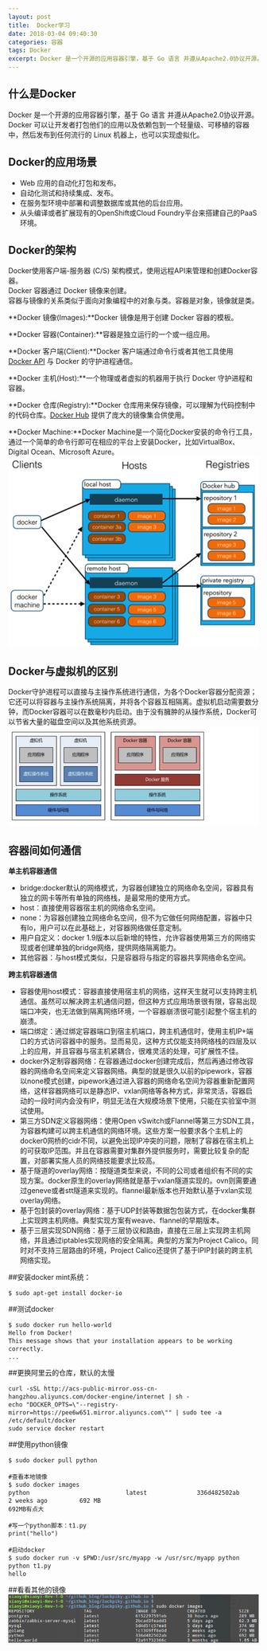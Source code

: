 ```yaml
---
layout: post
title:  Docker学习
date: 2018-03-04 09:40:30
categories: 容器
tags: Docker
excerpt: Docker 是一个开源的应用容器引擎，基于 Go 语言 并遵从Apache2.0协议开源。Docker 可以让开发者打包他们的应用以及依赖包到一个轻量级、可移植的容器中，然后发布到任何流行的 Linux 机器上，也可以实现虚拟化。
---
```


## 什么是Docker
Docker 是一个开源的应用容器引擎，基于 Go 语言 并遵从Apache2.0协议开源。Docker 可以让开发者打包他们的应用以及依赖包到一个轻量级、可移植的容器中，然后发布到任何流行的 Linux 机器上，也可以实现虚拟化。

## Docker的应用场景
- Web 应用的自动化打包和发布。
- 自动化测试和持续集成、发布。
- 在服务型环境中部署和调整数据库或其他的后台应用。
- 从头编译或者扩展现有的OpenShift或Cloud Foundry平台来搭建自己的PaaS环境。

## Docker的架构
Docker使用客户端-服务器 (C/S) 架构模式，使用远程API来管理和创建Docker容器。  
Docker 容器通过 Docker 镜像来创建。  
容器与镜像的关系类似于面向对象编程中的对象与类。容器是对象，镜像就是类。


**Docker 镜像(Images):**Docker 镜像是用于创建 Docker 容器的模板。

**Docker 容器(Container):**容器是独立运行的一个或一组应用。

**Docker 客户端(Client):**Docker 客户端通过命令行或者其他工具使用 [Docker API](https://docs.docker.com/reference/api/docker_remote_api) 与 Docker 的守护进程通信。

**Docker 主机(Host):**一个物理或者虚拟的机器用于执行 Docker 守护进程和容器。

**Docker 仓库(Registry):**Docker 仓库用来保存镜像，可以理解为代码控制中的代码仓库。[Docker Hub](https://hub.docker.com) 提供了庞大的镜像集合供使用。

**Docker Machine:**Docker Machine是一个简化Docker安装的命令行工具，通过一个简单的命令行即可在相应的平台上安装Docker，比如VirtualBox、 Digital Ocean、Microsoft Azure。
![image](\assets\docker\1.png)


## Docker与虚拟机的区别
Docker守护进程可以直接与主操作系统进行通信，为各个Docker容器分配资源；它还可以将容器与主操作系统隔离，并将各个容器互相隔离。虚拟机启动需要数分钟，而Docker容器可以在数毫秒内启动。由于没有臃肿的从操作系统，Docker可以节省大量的磁盘空间以及其他系统资源。
![image](\assets\docker\2.png)

## 容器间如何通信
**单主机容器通信**

- bridge:docker默认的网络模式，为容器创建独立的网络命名空间，容器具有独立的网卡等所有单独的网络栈，是最常用的使用方式。
- host：直接使用容器宿主机的网络命名空间。
- none：为容器创建独立网络命名空间，但不为它做任何网络配置，容器中只有lo，用户可以在此基础上，对容器网络做任意定制。
- 用户自定义：docker 1.9版本以后新增的特性，允许容器使用第三方的网络实现或者创建单独的bridge网络，提供网络隔离能力。
- 其他容器：与host模式类似，只是容器将与指定的容器共享网络命名空间。

**跨主机容器通信**

- 容器使用host模式：容器直接使用宿主机的网络，这样天生就可以支持跨主机通信。虽然可以解决跨主机通信问题，但这种方式应用场景很有限，容易出现端口冲突，也无法做到隔离网络环境，一个容器崩溃很可能引起整个宿主机的崩溃。
- 端口绑定：通过绑定容器端口到宿主机端口，跨主机通信时，使用主机IP+端口的方式访问容器中的服务。显而易见，这种方式仅能支持网络栈的四层及以上的应用，并且容器与宿主机紧耦合，很难灵活的处理，可扩展性不佳。
- docker外定制容器网络：在容器通过docker创建完成后，然后再通过修改容器的网络命名空间来定义容器网络。典型的就是很久以前的pipework，容器以none模式创建，pipework通过进入容器的网络命名空间为容器重新配置网络，这样容器网络可以是静态IP、vxlan网络等各种方式，非常灵活，容器启动的一段时间内会没有IP，明显无法在大规模场景下使用，只能在实验室中测试使用。
- 第三方SDN定义容器网络：使用Open vSwitch或Flannel等第三方SDN工具，为容器构建可以跨主机通信的网络环境。这些方案一般要求各个主机上的docker0网桥的cidr不同，以避免出现IP冲突的问题，限制了容器在宿主机上的可获取IP范围。并且在容器需要对集群外提供服务时，需要比较复杂的配置，对部署实施人员的网络技能要求比较高。
- 基于隧道的overlay网络：按隧道类型来说，不同的公司或者组织有不同的实现方案。docker原生的overlay网络就是基于vxlan隧道实现的。ovn则需要通过geneve或者stt隧道来实现的。flannel最新版本也开始默认基于vxlan实现overlay网络。
- 基于包封装的overlay网络：基于UDP封装等数据包包装方式，在docker集群上实现跨主机网络。典型实现方案有weave、flannel的早期版本。
- 基于三层实现SDN网络：基于三层协议和路由，直接在三层上实现跨主机网络，并且通过iptables实现网络的安全隔离。典型的方案为Project Calico。同时对不支持三层路由的环境，Project Calico还提供了基于IPIP封装的跨主机网络实现。

##安装docker
mint系统：
```shell
$ sudo apt-get install docker-io
```

##测试docker
```shell
$ sudo docker run hello-world
Hello from Docker!
This message shows that your installation appears to be working correctly.
...
```

##更换阿里云的仓库，默认的太慢
```shell
curl -sSL http://acs-public-mirror.oss-cn-hangzhou.aliyuncs.com/docker-engine/internet | sh -
echo "DOCKER_OPTS=\"--registry-mirror=https://pee6w651.mirror.aliyuncs.com\"" | sudo tee -a /etc/default/docker
sudo service docker restart
```

##使用python镜像
```shell
$ sudo docker pull python

#查看本地镜像
$ sudo docker images
python                           latest              336d482502ab        2 weeks ago         692 MB   
692MB有点大

#写一个python脚本：t1.py
print("hello")

#启动docker
$ sudo docker run -v $PWD:/usr/src/myapp -w /usr/src/myapp python python t1.py
hello
```

##看看其他的镜像
![image](\assets\docker\3.png)

